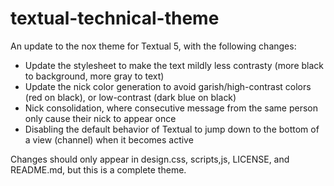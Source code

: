 textual-technical-theme
=======================

An update to the nox theme for Textual 5, with the following changes:
* Update the stylesheet to make the text mildly less contrasty (more black to background, more gray to text)
* Update the nick color generation to avoid garish/high-contrast colors (red on black), or low-contrast (dark blue on black)
* Nick consolidation, where consecutive message from the same person only cause their nick to appear once
* Disabling the default behavior of Textual to jump down to the bottom of a view (channel) when it becomes active

Changes should only appear in design.css, scripts,js, LICENSE, and README.md, but this is a complete theme.
